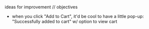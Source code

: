 ideas for improvement // objectives

- when you click "Add to Cart", it'd be cool to have a little pop-up: "Successfully added to cart" w/ option to view cart
